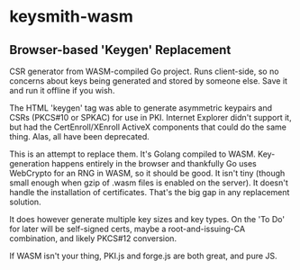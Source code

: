 # keysmith-wasm
Browser-based 'Keygen' Replacement
--

CSR generator from WASM-compiled Go project. Runs client-side, so no concerns about keys being generated and stored by someone else.
Save it and run it offline if you wish.

The HTML 'keygen' tag was able to generate asymmetric keypairs and CSRs (PKCS#10 or SPKAC) for use in PKI.
Internet Explorer didn't support it, but had the CertEnroll/XEnroll ActiveX components that could do the same thing.
Alas, all have been deprecated.

This is an attempt to replace them.
It's Golang compiled to WASM. Key-generation happens entirely in the browser and thankfully Go uses WebCrypto for an RNG in WASM, so it should be good.
It isn't tiny (though small enough when gzip of .wasm files is enabled on the server).
It doesn't handle the installation of certificates. That's the big gap in any replacement solution.

It does however generate multiple key sizes and key types.
On the 'To Do' for later will be self-signed certs, maybe a root-and-issuing-CA combination, and likely PKCS#12 conversion.

If WASM isn't your thing, PKI.js and forge.js are both great, and pure JS.
